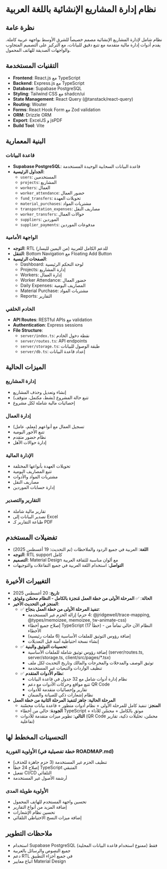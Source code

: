 # نظام إدارة المشاريع الإنشائية باللغة العربية

## نظرة عامة
نظام شامل لإدارة المشاريع الإنشائية مصمم خصيصاً للشرق الأوسط بواجهة عربية كاملة. يقدم أدوات إدارة مالية متقدمة مع تتبع دقيق للبيانات، مع التركيز على التصميم المتجاوب والواجهات الصديقة للهاتف المحمول.

## التقنيات المستخدمة
- **Frontend**: React.js مع TypeScript
- **Backend**: Express.js مع TypeScript
- **Database**: Supabase PostgreSQL
- **Styling**: Tailwind CSS مع shadcn/ui
- **State Management**: React Query (@tanstack/react-query)
- **Routing**: Wouter
- **Forms**: React Hook Form مع Zod validation
- **ORM**: Drizzle ORM
- **Export**: ExcelJS و jsPDF
- **Build Tool**: Vite

## البنية المعمارية

### قاعدة البيانات
- **Supabase PostgreSQL**: قاعدة البيانات السحابية الوحيدة المستخدمة
- **الجداول الرئيسية**:
  - `users`: المستخدمين
  - `projects`: المشاريع
  - `workers`: العمال
  - `worker_attendance`: حضور العمال
  - `fund_transfers`: تحويلات العهدة
  - `material_purchases`: مشتريات المواد
  - `transportation_expenses`: مصاريف النقل
  - `worker_transfers`: حوالات العمال
  - `suppliers`: الموردين
  - `supplier_payments`: مدفوعات الموردين

### الواجهة الأمامية
- **التوجه**: RTL (من اليمين لليسار) للدعم الكامل للعربية
- **التنقل**: Bottom Navigation مع Floating Add Button
- **الصفحات الرئيسية**:
  - Dashboard: لوحة التحكم الرئيسية
  - Projects: إدارة المشاريع
  - Workers: إدارة العمال
  - Worker Attendance: حضور العمال
  - Daily Expenses: المصاريف اليومية
  - Material Purchase: مشتريات المواد
  - Reports: التقارير

### الخادم الخلفي
- **API Routes**: RESTful APIs مع validation
- **Authentication**: Express sessions
- **File Structure**:
  - `server/index.ts`: نقطة دخول الخادم
  - `server/routes.ts`: API endpoints
  - `server/storage.ts`: طبقة الوصول للبيانات
  - `server/db.ts`: إعداد قاعدة البيانات

## الميزات الحالية

### إدارة المشاريع
- إنشاء وتعديل وحذف المشاريع
- تتبع حالة المشروع (نشط، مكتمل، متوقف)
- إحصائيات مالية شاملة لكل مشروع

### إدارة العمال
- تسجيل العمال مع أنواعهم (معلم، عامل)
- تتبع الأجور اليومية
- نظام حضور متقدم
- إدارة حوالات الأهل

### الإدارة المالية
- تحويلات العهدة بأنواعها المختلفة
- تتبع المصاريف اليومية
- مشتريات المواد والأدوات
- مصاريف النقل
- إدارة حسابات الموردين

### التقارير والتصدير
- تقارير مالية شاملة
- تصدير البيانات إلى Excel
- طباعة التقارير كـ PDF

## تفضيلات المستخدم
- **اللغة**: العربية في جميع الردود والملاحظات (تم التحديث: 19 أغسطس 2025)
- **التوجه**: RTL support كامل
- **التصميم**: Material Design مع ألوان مناسبة للثقافة العربية
- **التواصل**: استخدام اللغة العربية في جميع التفاعلات والتوجيهات

## التغييرات الأخيرة  
- **تاريخ**: 20 أغسطس 2025
- **الحالة**: ✅ **المرحلة الأولى من خطة العمل مُنجزة بالكامل - النظام محسّن ومُوثق**
- **المنجز في التحديث الأخير**:
  - ✅ **تنفيذ المرحلة الأولى من خطة العمل بنجاح**:
    - إزالة الحزم غير المستخدمة (4 حزم: @jridgewell/trace-mapping, @types/memoizee, memoizee, tw-animate-css)
    - إصلاح جميع أخطاء TypeScript (17 خطأ) - النظام الآن خالي تماماً من الأخطاء
    - إضافة رؤوس التوثيق للملفات الأساسية (6 ملفات رئيسية)
    - إنشاء نسخة احتياطية آمنة قبل التعديلات
  - ✅ **تحسينات التوثيق والبنية**:
    - إضافة رؤوس توثيق شاملة للملفات الأساسية (server/routes.ts, server/storage.ts, client/src/pages/*.tsx)
    - توثيق الوصف والمدخلات والمخرجات والمالك وتاريخ التحديث لكل ملف
    - تنظيف الواردات والتبعيات غير المستخدمة
  - ✅ **نظام الأدوات المتقدم**:
    - نظام إدارة أدوات شامل مع 32 جدول في قاعدة البيانات
    - تتبع مواقع وحركات الأدوات مع دعم QR Code
    - تقارير وإحصائيات متقدمة للأدوات
    - نظام إشعارات ذكي للصيانة والضمان
- **المرحلة الحالية**: **جاهز لتنفيذ المرحلة الثانية من خطة العمل**
  - **المنجز**: تنفيذ كامل للمرحلة الأولى + نظام أدوات متطور + قاعدة بيانات محسّنة
  - **الجودة**: خالي من أخطاء TypeScript + موثق بالكامل + محسّن للأداء
  - **التالي**: تطوير ميزات متقدمة للأدوات (QR Code محسّن، تحليلات ذكية، تقارير تفاعلية)

## التحسينات المخطط لها
### الأولوية الفورية (خطة تفصيلية في ROADMAP.md)
- تنظيف الحزم غير المستخدمة (3 حزم جاهزة للحذف)
- إصلاح 24 خطأ TypeScript المتبقي
- تفعيل CI/CD التلقائي
- أرشفة الأصول غير المستخدمة

### الأولوية طويلة المدى
- تحسين واجهة المستخدم للهاتف المحمول
- إضافة المزيد من أنواع التقارير
- تحسين نظام الإشعارات
- إضافة ميزات النسخ الاحتياطي التلقائي

## ملاحظات التطوير
- استخدام Supabase PostgreSQL فقط (ممنوع استخدام قاعدة البيانات المحلية)
- جميع النصوص والرسائل بالعربية
- دعم RTL في جميع أجزاء التطبيق
- اتباع معايير Material Design